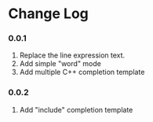 # Change Log

### 0.0.1
1. Replace the line expression text.
2. Add simple "word" mode
3. Add multiple C++ completion template

### 0.0.2
1. Add "include" completion template
